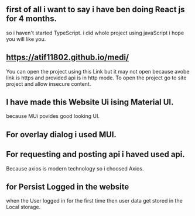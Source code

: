 ## first of all i want to say i have ben doing React js for 4 months.
so i haven't started TypeScript. i did whole project using javaScript i hope you will like you.

## https://atif11802.github.io/medi/

You can open the project using this Link 
but it may not open because avobe link is https and provided api is in http mode.
To open the project go to site project and allow insecure content.

##  I have made this Website Ui ising Material UI.
because MUi povides good looking UI.

## For overlay dialog i used MUI.

## For requesting and posting api i haved used api.
Because axios is modern technology so i choosed Axios.

## for Persist Logged in the website

when the User logged in for the first time then user data get stored in the  Local storage.



